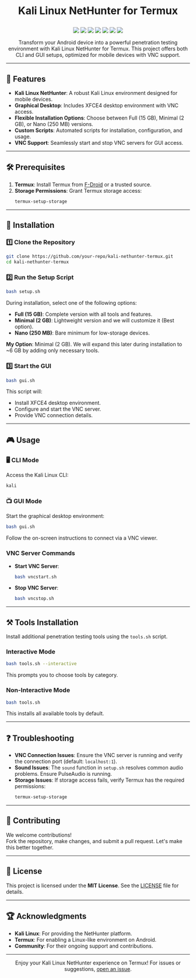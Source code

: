 # <p align="center">Kali Linux NetHunter for Termux</p>

<p align="center">
  <img src="https://img.shields.io/badge/Platform-Termux-a80505?style=flat-square">
  <img src="https://img.shields.io/badge/License-MIT-a80505?style=flat-square">
  <img src="https://img.shields.io/badge/Kali-NetHunter-a80505?style=flat-square">
  <img src="https://img.shields.io/badge/Open%20Source-Yes-a80505?style=flat-square">
  <img src="https://img.shields.io/github/stars/Midohajhouj/Kali-Nethunter?style=flat&label=Stars&color=a80505">
  <img src="https://img.shields.io/github/repo-size/Midohajhouj/Kali-Nethunter?label=Size&color=a80505">
  <img src="https://img.shields.io/github/languages/top/Midohajhouj/Kali-Nethunter?color=a80505">
</p>

<p align="center">
Transform your Android device into a powerful penetration testing environment with Kali Linux NetHunter for Termux. This project offers both CLI and GUI setups, optimized for mobile devices with VNC support.
</p>

---

## 🌟 Features

- **Kali Linux NetHunter**: A robust Kali Linux environment designed for mobile devices.
- **Graphical Desktop**: Includes XFCE4 desktop environment with VNC access.
- **Flexible Installation Options**: Choose between Full (15 GB), Minimal (2 GB), or Nano (250 MB) versions.
- **Custom Scripts**: Automated scripts for installation, configuration, and usage.
- **VNC Support**: Seamlessly start and stop VNC servers for GUI access.

---

## 🛠 Prerequisites

1. **Termux**: Install Termux from [F-Droid](https://f-droid.org) or a trusted source.
2. **Storage Permissions**: Grant Termux storage access:
   ```bash
   termux-setup-storage
   ```

---

## 🚀 Installation

### 1️⃣ Clone the Repository
```bash
git clone https://github.com/your-repo/kali-nethunter-termux.git
cd kali-nethunter-termux
```

### 2️⃣ Run the Setup Script
```bash
bash setup.sh
```
During installation, select one of the following options:
- **Full (15 GB)**: Complete version with all tools and features.
- **Minimal (2 GB)**: Lightweight version and we will customize it (Best option).  
- **Nano (250 MB)**: Bare minimum for low-storage devices.

**My Option**: Minimal (2 GB). We will expand this later during installation to ~6 GB by adding only necessary tools.

### 3️⃣ Start the GUI
```bash
bash gui.sh
```
This script will:
- Install XFCE4 desktop environment.
- Configure and start the VNC server.
- Provide VNC connection details.

---

## 🎮 Usage

### 🖥️ CLI Mode
Access the Kali Linux CLI:
```bash
kali
```

### 📺 GUI Mode
Start the graphical desktop environment:
```bash
bash gui.sh
```
Follow the on-screen instructions to connect via a VNC viewer.

### VNC Server Commands
- **Start VNC Server**:
  ```bash
  bash vncstart.sh
  ```
- **Stop VNC Server**:
  ```bash
  bash vncstop.sh
  ```

---

## ⚒️ Tools Installation

Install additional penetration testing tools using the `tools.sh` script.

### Interactive Mode
```bash
bash tools.sh --interactive
```
This prompts you to choose tools by category.

### Non-Interactive Mode
```bash
bash tools.sh
```
This installs all available tools by default.

---

## ❓ Troubleshooting

- **VNC Connection Issues**: Ensure the VNC server is running and verify the connection port (default: `localhost:1`).
- **Sound Issues**: The `sound` function in `setup.sh` resolves common audio problems. Ensure PulseAudio is running.
- **Storage Issues**: If storage access fails, verify Termux has the required permissions:
  ```bash
  termux-setup-storage
  ```

---

## 🤝 Contributing

We welcome contributions!  
Fork the repository, make changes, and submit a pull request. Let's make this better together.

---

## 📜 License

This project is licensed under the **MIT License**. See the [LICENSE](LICENSE) file for details.

---

## 🏆 Acknowledgments

- **Kali Linux**: For providing the NetHunter platform.
- **Termux**: For enabling a Linux-like environment on Android.
- **Community**: For their ongoing support and contributions.

---

<p align="center">
  Enjoy your Kali Linux NetHunter experience on Termux!  
  For issues or suggestions, <a href="https://github.com/your-repo/kali-nethunter-termux/issues">open an issue</a>.
</p>
